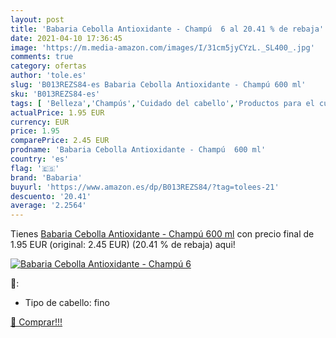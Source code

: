 ```yaml
---
layout: post
title: 'Babaria Cebolla Antioxidante - Champú  6 al 20.41 % de rebaja'
date: 2021-04-10 17:36:45
image: 'https://m.media-amazon.com/images/I/31cm5jyCYzL._SL400_.jpg'
comments: true
category: ofertas
author: 'tole.es'
slug: 'B013REZS84-es Babaria Cebolla Antioxidante - Champú 600 ml'
sku: 'B013REZS84-es'
tags: [ 'Belleza','Champús','Cuidado del cabello','Productos para el cuidado del cabello','babaria','cebolla','champú', ]
actualPrice: 1.95 EUR
currency: EUR
price: 1.95
comparePrice: 2.45 EUR
prodname: 'Babaria Cebolla Antioxidante - Champú  600 ml'
country: 'es'
flag: '🇪🇸'
brand: 'Babaria'
buyurl: 'https://www.amazon.es/dp/B013REZS84/?tag=tolees-21'
descuento: '20.41'
average: '2.2564'
---
```


Tienes [Babaria Cebolla Antioxidante - Champú  600 ml](https://www.amazon.es/dp/B013REZS84/?tag=tolees-21) con precio final de  1.95 EUR (original: 2.45 EUR) (20.41 %  de rebaja) aqui!

[![Babaria Cebolla Antioxidante - Champú  6](https://m.media-amazon.com/images/I/31cm5jyCYzL._SL400_.jpg)](https://www.amazon.es/dp/B013REZS84/?tag=tolees-21)

🔎:

- Tipo de cabello: fino

[🛒 Comprar!!!](https://www.amazon.es/dp/B013REZS84/?tag=tolees-21)
